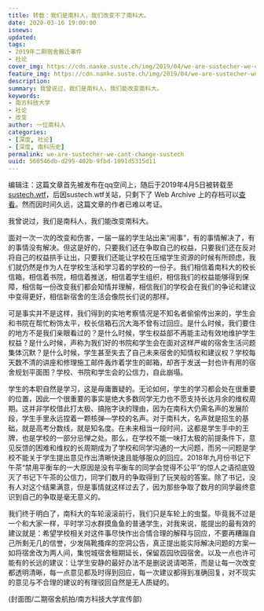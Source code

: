 ```yaml
---
title: 转载：我们是南科人，我们改变不了南科大。
date: 2020-03-16 19:00:00
isnews: 
updated:
tags:
- 2019年二期宿舍搬迁事件
- 社论
cover_img: https://cdn.nanke.suste.ch/img/2019/04/we-are-sustecher-we-cant-change-sustech-scale.jpg
feature_img: https://cdn.nanke.suste.ch/img/2019/04/we-are-sustecher-we-cant-change-sustech-bg-scale.jpg
description:
summary: 我曾说过，我们是南科人，我们能改变南科大。
keywords:
- 南方科技大学
- 社论
- 改变
author: 一位南科人
categories:
- [深度, 社论]
- [深度, 南科历史]
permalink: we-are-sustecher-we-cant-change-sustech
uuid: 560546db-d295-402b-9fbd-1091d5315d11
---
```

编辑注：这篇文章首先被发布在qq空间上，随后于2019年4月5日被转载至[sustech.wtf](https://sustech.wtf)，后因sustech.wtf关站，只剩下了 Web Archive 上的存档可以[查看](https://web.archive.org/web/20190405160630/https://www.sustech.wtf/xin-qin-shi-ban-qian-wen-ti/wo-men-shi-nan-ke-ren-wo-men-gai-bian-bu-le-nan-ke-da)。然而因时间久远，这篇文章的作者已难以考证。

 我曾说过，我们是南科人，我们能改变南科大。

 面对一次一次的改变和伤害，一届一届的学生站出来“闹事”，有的事情解决了，有的事情没有解决。但这是好的，只要我们还在争取自己的权益，只要我们还在反对将自己的权益拱手让出，只要我们还能让学校在压缩学生资源的时候有所顾虑，我们就仍然是作为人在学校生活和学习着的学校的一份子。我们相信着南科大的校长信箱，相信着书院，相信着推送，相信着学生组织，相信我们的权益能够得到保障，相信每一份改变我们都会知情并理解，相信我们的学校会在我们的争论和建议中变得更好，相信新宿舍的生活会像院长们说的那样。

 可是事实并不是这样，我们得到的实地考察情况是不知名者偷偷传出来的，学生会和书院在帮忙粉饰太平，校长信箱石沉大海不曾有过回应。是什么时候，我们要住的地方不是我们亲眼看过的？是什么时候，学生权益部不再能主动有效地维护学生权益？是什么时候，声称为我们好的书院和学生会在面对这样严峻的宿舍生活问题集体沉默？是什么时候，学生甚至失去了自己未来宿舍的知情权和建议权？学校每天数不清的讲座和修理施工邮件轰炸着学生的邮箱，却吝于发送一封也许有用的宿舍规划平面图？学校、书院和学生会的公信力，自此崩塌。

 学生的本职自然是学习，这是毋庸置疑的。无论如何，学生的学习都会处在很重要的位置，因此一个很重要的事实是绝大多数同学无力也不愿支持长达月余的维权周期。这并非学校借此打太极、搞拖字诀的理由，因为在南科大仍需名声的发展阶段，学生手里永远捏着一颗核弹—学校的名声。对于南科大，名声就是招生的基础，就是高考分数线，就是知名度。在未来相当一段时间，这都是学生手中的王牌，也是学校的一部分忌惮之处。那么，在学校不能一味打太极的前提条件下，意见反馈的困难和维权的长周期成为了学校和同学沟通的一大问题，而另一问题是学校不能关于学生提出意见作出清晰快速且能够服众的回应。2018年九月份书记下午茶“禁用平衡车的一大原因是没有平衡车的同学会觉得不公平”的惊人之语彻底毁灭了书记下午茶的公信力，同学们数月的争取得到了玩笑般的答案。除了书记，没有人对这个结果满意，但是事情就这样过去了，因为那些争取了数月的同学最终意识到自己的争取是毫无意义的。

 我们终于明白了，南科大的车轮滚滚前行，我们只是车轮上的虫蝥。毕竟我不过是一个和大家一样，平时学习水群摸鱼鱼的普通学生，对我来说，能提出的最有效的建议就是：希望学校相关对这件事尽快作出合情合理的解释与回应，不要再糟蹋自己所剩无几的信誉，少发隔靴搔痒的空洞公告，真正提出能实际解决问题的方案—如将宿舍改为两人间，集悦城宿舍租期延长，保留荔园欣园宿舍。以及一点也许可能有的长远的建议：让学生安静的最好办法不是删说说请喝茶，而是让每一次改变都透明清晰，每一点意见都及时得到回应，每一次建议都得到准确回复，对不现实的意见与不合理的建议的有理驳回自然是无人质疑的。

 (封面图/二期宿舍航拍/南方科技大学宣传部)
